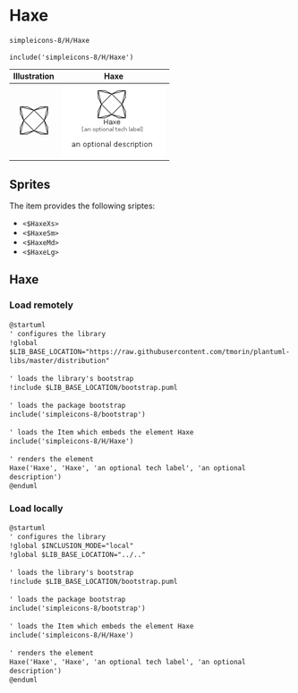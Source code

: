 # Haxe


```text
simpleicons-8/H/Haxe
```

```text
include('simpleicons-8/H/Haxe')
```



| Illustration | Haxe |
| :---: | :---: |
| ![illustration for Illustration](../../simpleicons-8/H/Haxe.png) | ![illustration for Haxe](../../simpleicons-8/H/Haxe.Local.png) |



## Sprites
The item provides the following sriptes:

- `<$HaxeXs>`
- `<$HaxeSm>`
- `<$HaxeMd>`
- `<$HaxeLg>`





## Haxe

### Load remotely
```plantuml
@startuml
' configures the library
!global $LIB_BASE_LOCATION="https://raw.githubusercontent.com/tmorin/plantuml-libs/master/distribution"

' loads the library's bootstrap
!include $LIB_BASE_LOCATION/bootstrap.puml

' loads the package bootstrap
include('simpleicons-8/bootstrap')

' loads the Item which embeds the element Haxe
include('simpleicons-8/H/Haxe')

' renders the element
Haxe('Haxe', 'Haxe', 'an optional tech label', 'an optional description')
@enduml
```

### Load locally
```plantuml
@startuml
' configures the library
!global $INCLUSION_MODE="local"
!global $LIB_BASE_LOCATION="../.."

' loads the library's bootstrap
!include $LIB_BASE_LOCATION/bootstrap.puml

' loads the package bootstrap
include('simpleicons-8/bootstrap')

' loads the Item which embeds the element Haxe
include('simpleicons-8/H/Haxe')

' renders the element
Haxe('Haxe', 'Haxe', 'an optional tech label', 'an optional description')
@enduml
```

